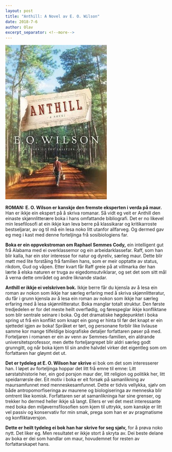 ```yaml
---
layout: post
title: "Anthill: A Novel av E. O. Wilson"
date: 2018-7-6
author: Olav
excerpt_separator: <!--more-->
---
```


![Omslaget til Anthill viser ein gut som går langs ein skogsveg](/images/anthill.jpg)

**ROMAN: E. O. Wilson er kanskje den fremste eksperten i verda på maur.** Han er ikkje ein ekspert på å skriva romanar. Så vidt eg veit er Anthill den einaste skjønnlitterære boka i hans omfattande bibliografi. Det er no likevel min lesefilosofi at ein ikkje kan leva berre på klassikarar og kritikarroste bestseljarar, av og til må ein lesa noko litt utanfor allfarveg. Og dermed gav eg meg i kast med denne forteljinga frå sosibiologiens far.<!--more-->

**Boka er ein oppvekstroman om Raphael Semmes Cody,** ein intelligent gut frå Alabama med ei overklassemor og ein arbeidarklassefar. Raff, som han blir kalla, har ein stor interesse for natur og dyreliv, særleg maur. Dette blir møtt med lite forståing frå familien hans, som er meir opptatte av status, rikdom, Gud og våpen. Etter kvart får Raff greie på at villmarka der han lærte å elska naturen er truga av eigedomsutviklarar, og set det som sitt mål å verna dette området og andre liknande stadar.

**Anthill er ikkje ei velskriven bok.** Ikkje berre får du kjensla av å lesa ein roman av nokon som ikkje har særleg erfaring med å skriva skjønnlitteratur, du får i grunn kjensla av å lesa ein roman av nokon som ikkje har særleg erfaring med å lesa skjønnlitteratur. Boka manglar totalt struktur. Den første tredjedelen er for det meste heilt overflødig, og førespeglar ikkje konfliktane som blir sentrale seinare i boka. Og det dramatiske høgdepunktet i boka spring ut frå ein konflikt som knapt ein gong er hinta til før det knapt er ein sjettedel igjen av boka! Språket er tørt, og personane forblir like livlause samme kor mange tilfeldige biografiske detaljer forfattaren pøser på med. Forteljaren i romanen er ein av venn av Semmes-familien, ein aldrande universitetsprofessor, men dette forteljargrepet blir aldri særleg godt grunngitt, og når boka kjem til sin andre halvdel virker det eigentleg som om forfattaren har gløymt det ut.

**Det er tydeleg at E. O. Wilson har skrive** ei bok om det som interesserer han. I løpet av forteljinga hoppar det litt frå emne til emne: Litt sørstatshistorie her, ein god porsjon maur der, litt religion og politikk her, litt speidarrørsle der. Eit motiv i boka er eit forsøk på samanlikning av maursamfunnet med menneskesamfunnet. Dette er tidvis vellykka, sjølv om både antropomorfiseringa av maurene og biologiseringa av menneska blir omtrent like komisk. Forfattaren ser at samanlikninga har sine grenser, og trekker ho dermed heller ikkje så langt. Ellers er vel det mest interessante med boka den miljøvernsfilosofien som kjem til uttrykk, som kanskje er litt vel passiv og konservativ for min smak, prega som han er av pragmatisme og konfliktaversjon.

**Dette er heilt tydeleg ei bok han har skrive for seg sjølv,** for å prøva noko nytt. Det liker eg. Men resultatet er ikkje stort å skryta av. Dei beste delane av boka er dei som handlar om maur, hovudemnet for resten av forfattarskapet hans.